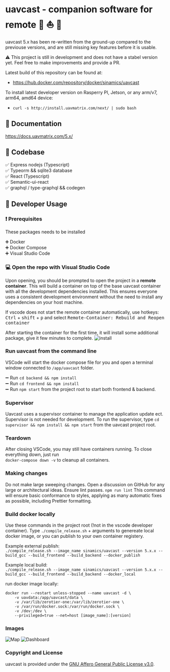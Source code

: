 # uavcast - companion software for remote :helicopter: :boat: :red_car:

uavcast 5.x has been re-written from the ground-up compared to the previouse versions, and are still missing key features before it is usable.

:warning: This project is still in development and does not have a stabel version yet. Feel free to make improvements and provide a PR.

Latest build of this repository can be found at:

- https://hub.docker.com/repository/docker/sinamics/uavcast

To install latest developer version on Rasperry PI, Jetson, or any arm/v7, arm64, amd64 device:

- `curl -s http://install.uavmatrix.com/next/ | sudo bash`

## :notebook: Documentation

https://docs.uavmatrix.com/5.x/

## :hammer: Codebase

:white_check_mark: Express nodejs (Typescript)\
:white_check_mark: Typeorm && sqlite3 database\
:white_check_mark: React (Typescript)\
:white_check_mark: Semantic-ui-react\
:white_check_mark: graphql / type-graphql && codegen

## :wrench: Developer Usage

### :exclamation: Prerequisites

These packages needs to be installed

:heavy_plus_sign: Docker\
:heavy_plus_sign: Docker Compose\
:heavy_plus_sign: Visual Studio Code

### :computer: Open the repo with Visual Studio Code

Upon opening, you should be prompted to open the project in a **remote container**. This will build a container on top of the base uavcast container with all the development dependencies installed. This ensures everyone uses a consistent development environment without the need to install any dependencies on your host machine.

If vscode does not start the remote container automatically, use hotkeys: <kbd>Ctrl</kbd> + <kbd>shift</kbd> + <kbd>p</kbd> and select <kbd>Remote-Container: Rebuild and Reopen container</kbd>

After starting the container for the first time, it will install some additional package, give it few minutes to complete.
![install](https://i.ibb.co/6XWg1sV/Skjermbilde-2022-01-19-202346.png)

### Run uavcast from the command line

VSCode will start the docker compose file for you and open a terminal window connected to `/app/uavcast` folder.

:heavy_minus_sign: Run `cd backend && npm install`\
:heavy_minus_sign: Run `cd frontend && npm install`\
:heavy_minus_sign: Run `npm start` from the project root to start both frontend & backend.

### Supervisor

Uavcast uses a supervisor container to manage the application update ect. Supervisor is not needed for development.
To run the supervisor, type `cd supervisor && npm install && npm start` from the uavcast project root.

### Teardown

After closing VSCode, you may still have containers running. To close everything down, just run\
`docker-compose down -v` to cleanup all containers.

### Making changes

Do not make large sweeping changes. Open a discussion on GitHub for any large or architectural ideas.
Ensure lint passes. `npm run lint` This command will ensure basic conformance to styles, applying as many automatic fixes as possible, including Prettier formatting.

### Build docker locally

Use these commands in the project root (!not in the vscode developer container).
Type `./compile_release.sh` + arguments to genereate local docker image, or you can publish to your own container registery.

Example external publish:\
`./compile_release.sh --image_name sinamics/uavcast --version 5.x.x --build_gcc --build_frontend --build_backend --docker_publish`

Example local build:\
`./compile_release.sh --image_name sinamics/uavcast --version 5.x.x --build_gcc --build_frontend --build_backend --docker_local`

run docker image locally:

```docker
docker run --restart unless-stopped --name uavcast -d \
    -v uavdata:/app/uavcast/data \
    -v /var/lib/zerotier-one:/var/lib/zerotier-one \
    -v /var/run/docker.sock:/var/run/docker.sock \
    -v /dev:/dev \
    --privileged=true --net=host [image_name]:[version]
```

### Images

![Map](https://i.ibb.co/1zZTysD/Skjermbilde-2022-01-19-204037.png)
![Dashboard](https://i.ibb.co/7CpNwQS/Skjermbilde-2022-01-19-204107.png)

### Copyright and License

uavcast is provided under the [GNU Affero General Public License v3.0](https://github.com/sinamics/uavcast/blob/main/LICENSE).
